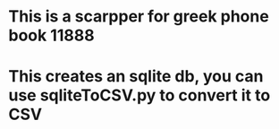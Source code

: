 # This is a scarpper for greek phone book 11888
# This creates an sqlite db, you can use sqliteToCSV.py to convert it to CSV